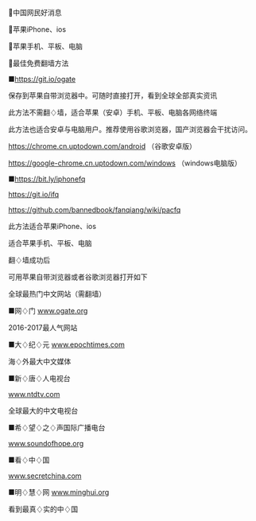 🌺中国网民好消息

🌺苹果iPhone、ios

🌺苹果手机、平板、电脑

🌺最佳免费翻墙方法

■https://git.io/ogate

保存到苹果自带浏览器中。可随时直接打开，看到全球全部真实资讯

此方法不需翻♢墙，适合苹果（安卓）手机、平板、电脑各网络终端

此方法也适合安卓与电脑用户。推荐使用谷歌浏览器，国产浏览器会干扰访问。

https://chrome.cn.uptodown.com/android （谷歌安卓版）

https://google-chrome.cn.uptodown.com/windows （windows电脑版）

■https://bit.ly/iphonefq 

https://git.io/ifq

https://github.com/bannedbook/fanqiang/wiki/pacfq

此方法适合苹果iPhone、ios

适合苹果手机、平板、电脑

翻♢墙成功后

可用苹果自带浏览器或者谷歌浏览器打开如下

全球最热门中文网站（需翻墙）

■网♢门
www.ogate.org

2016-2017最人气网站

■大♢纪♢元
www.epochtimes.com

海♢外最大中文媒体

■新♢唐♢人电视台

www.ntdtv.com

全球最大的中文电视台

■希♢望♢之♢声国际广播电台

www.soundofhope.org

■看♢中♢国

www.secretchina.com

■明♢慧♢网
www.minghui.org

看到最真♢实的中♢国
